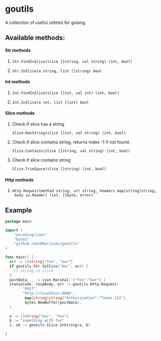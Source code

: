 # goutils
A collection of useful utilities for golang. 

## Available methods:
#### Str methods
1. ```golang
   Str.FindInSlice(slice []string, val string) (int, bool)
2. ```golang
   Str.InSlice(a string, list []string) bool
   
#### Int methods
1. ```golang
   Int.FindInSlice(slice []int, val int) (int, bool)
2. ```golang
   Int.InSlice(a int, list []int) bool
   
#### Slice methods
1.  Check if slice has a string
    ```golang
    Slice.HasString(slice []int, val string) (int, bool)
    ```
2.  Check if slice contains string, returns index -1 if not found.
    ```golang
    Slice.Contains(slice []string, val string) (int, bool)
    ```
3.  Check if slice contains string
    ```golang
    Slice.TrimSpace(slice []string) (int, bool)
    ```
   
#### Http methods
1. ```golang
   Http.Request(method string, url string, headers map[string]string,
    body io.Reader) (int, []byte, error)```

## Example

```go
package main

import (   
    "encoding/json"
    "bytes"
    "github.com/DMarinuks/goutils"
)

func main() {
  arr := []string{"foo", "bar"}
  if goutils.Str.InSlice("bar", arr) {
    // string in slice
  }
  postData, _ := json.Marshal(`{"foo":"bar"}`)
  statusCode, respBody, err := goutils.Http.Request(
        "POST", 
        "http://localhost:8080",
         map[string]string{"Authorization":"Token 123"},
         bytes.NewBuffer(postData),
  )
  
  a := []string{"bar", "foo"}
  b := "something with foo"
  i, ok := goutils.Slice.InString(a, b)

}
```
